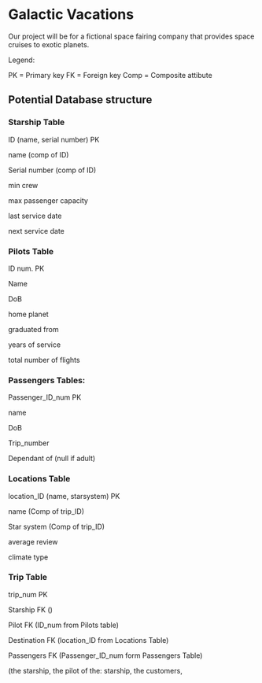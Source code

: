 # Galactic Vacations

Our project will be for a fictional space fairing company that provides space cruises to exotic planets.



Legend:

PK = Primary key
FK = Foreign key
Comp = Composite attibute

## Potential Database structure

### Starship Table

ID (name, serial number) PK

name (comp of ID)

Serial number (comp of ID)

min crew 

max passenger capacity

last service date

next service date

### Pilots Table
 
ID num. PK

Name

DoB 

home planet

graduated from

years of service

total number of flights


### Passengers Tables:

Passenger_ID_num PK 

name

DoB 

Trip_number

Dependant of (null if adult)

### Locations Table

location_ID (name, starsystem) PK

name (Comp of trip_ID)

Star system (Comp of trip_ID)

average review

climate type


### Trip Table

trip_num PK

Starship FK ()

Pilot FK (ID_num from Pilots table)

Destination FK (location_ID from Locations Table)

Passengers FK (Passenger_ID_num form Passengers Table)

(the starship, the pilot of the:
starship, the customers, 

